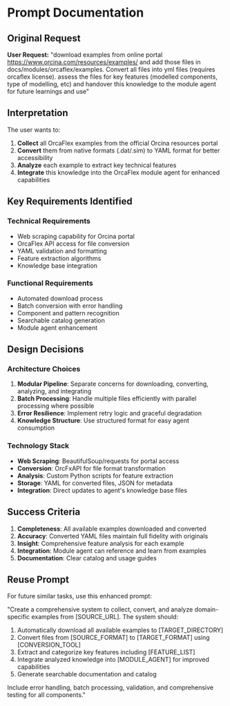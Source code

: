 # Prompt Documentation

## Original Request

**User Request:**
"download examples from online portal https://www.orcina.com/resources/examples/ and add those files in docs/modules/orcaflex/examples. Convert all files into yml files (requires orcaflex license). assess the files for key features (modelled components, type of modelling, etc) and handover this knowledge to the module agent for future learnings and use"

## Interpretation

The user wants to:
1. **Collect** all OrcaFlex examples from the official Orcina resources portal
2. **Convert** them from native formats (.dat/.sim) to YAML format for better accessibility
3. **Analyze** each example to extract key technical features
4. **Integrate** this knowledge into the OrcaFlex module agent for enhanced capabilities

## Key Requirements Identified

### Technical Requirements
- Web scraping capability for Orcina portal
- OrcaFlex API access for file conversion
- YAML validation and formatting
- Feature extraction algorithms
- Knowledge base integration

### Functional Requirements
- Automated download process
- Batch conversion with error handling
- Component and pattern recognition
- Searchable catalog generation
- Module agent enhancement

## Design Decisions

### Architecture Choices
1. **Modular Pipeline**: Separate concerns for downloading, converting, analyzing, and integrating
2. **Batch Processing**: Handle multiple files efficiently with parallel processing where possible
3. **Error Resilience**: Implement retry logic and graceful degradation
4. **Knowledge Structure**: Use structured format for easy agent consumption

### Technology Stack
- **Web Scraping**: BeautifulSoup/requests for portal access
- **Conversion**: OrcFxAPI for file format transformation
- **Analysis**: Custom Python scripts for feature extraction
- **Storage**: YAML for converted files, JSON for metadata
- **Integration**: Direct updates to agent's knowledge base files

## Success Criteria

1. **Completeness**: All available examples downloaded and converted
2. **Accuracy**: Converted YAML files maintain full fidelity with originals
3. **Insight**: Comprehensive feature analysis for each example
4. **Integration**: Module agent can reference and learn from examples
5. **Documentation**: Clear catalog and usage guides

## Reuse Prompt

For future similar tasks, use this enhanced prompt:

"Create a comprehensive system to collect, convert, and analyze domain-specific examples from [SOURCE_URL]. The system should:
1. Automatically download all available examples to [TARGET_DIRECTORY]
2. Convert files from [SOURCE_FORMAT] to [TARGET_FORMAT] using [CONVERSION_TOOL]
3. Extract and categorize key features including [FEATURE_LIST]
4. Integrate analyzed knowledge into [MODULE_AGENT] for improved capabilities
5. Generate searchable documentation and catalog

Include error handling, batch processing, validation, and comprehensive testing for all components."
